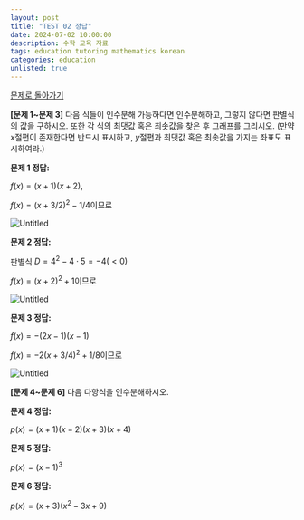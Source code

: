 ```yaml
---
layout: post
title: "TEST 02 정답"
date: 2024-07-02 10:00:00
description: 수학 교육 자료
tags: education tutoring mathematics korean
categories: education
unlisted: true
---
```


[문제로 돌아가기](2024-07-02-tutoring-test-polynomials.md)

**[문제 1~문제 3]**
다음 식들이 인수분해 가능하다면 인수분해하고, 그렇지 않다면 판별식의 값을 구하시오. 
또한 각 식의 최댓값 혹은 최솟값을 찾은 후 그래프를 그리시오.
(만약 $x$절편이 존재한다면 반드시 표시하고, $y$절편과 최댓값 혹은 최솟값을 가지는 좌표도 표시하여라.)

**문제 1 정답:**

$f(x)=(x+1)(x+2)$,

$f(x)=(x+3/2)^2-1/4$이므로

![Untitled](../../assets/img/blog/tutoring/Untitled_TEST02_1.png)

**문제 2 정답:**

판별식 $D=4^2-4\cdot5=-4(<0)$

$f(x)=(x+2)^2+1$이므로

![Untitled](../../assets/img/blog/tutoring/Untitled_TEST02_2.png)

**문제 3 정답:**

$f(x)=-(2x-1)(x-1)$

$f(x)=-2(x+3/4)^2+1/8$이므로

![Untitled](../../assets/img/blog/tutoring/Untitled_TEST02_3.png)

**[문제 4~문제 6]** 다음 다항식을 인수분해하시오.

**문제 4 정답:**

$p(x)=(x+1)(x-2)(x+3)(x+4)$

**문제 5 정답:**

$p(x)=(x-1)^3$

**문제 6 정답:**

$p(x) = (x+3)(x^2-3x+9)$
